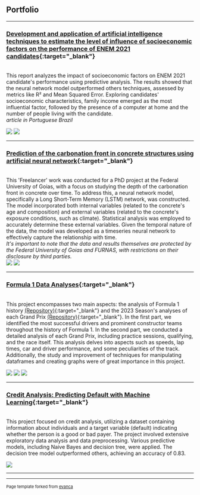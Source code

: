 ## Portfolio

---

### [Development and application of artificial intelligence techniques to estimate the level of influence of socioeconomic factors on the performance of ENEM 2021 candidates](https://github.com/jefersonmglh/analise_enem_projeto_semantix/){:target="_blank"}
<br> This report analyzes the impact of socioeconomic factors on ENEM 2021 candidate's performance using predictive analysis. The results showed that the neural network model outperformed others techniques, assessed by metrics like R² and Mean Squared Error. Exploring candidates' socioeconomic characteristics, family income emerged as the most influential factor, followed by the presence of a computer at home and the number of people living with the candidate.<br>
*article in Portuguese Brazil* <br>

<img src="https://github.com/jefersonmglh/analise_enem_projeto_semantix/blob/main/pics/metricas.png?raw=true"/>
<img src="https://github.com/jefersonmglh/analise_enem_projeto_semantix/blob/main/pics/q024_box.png?raw=true"/>

---

### [Prediction of the carbonation front in concrete structures using artificial neural network](https://github.com/jefersonmglh/analise_enem_projeto_semantix/){:target="_blank"}
<br>This 'Freelancer' work was conducted for a PhD project at the Federal University of Goias, with a focus on studying the depth of the carbonation front in concrete over time. To address this, a neural network model, specifically a Long Short-Term Memory (LSTM) network, was constructed. The model incorporated both internal variables (related to the concrete's age and composition) and external variables (related to the concrete's exposure conditions, such as climate). Statistical analysis was employed to accurately determine these external variables. Given the temporal nature of the data, the model was developed as a timeseries neural network to effectively capture the relationship with time.<br>
*It's important to note that the data and results themselves are protected by the Federal University of Goias and FURNAS, with restrictions on their disclosure by third parties.*
<br>
<img src="images/frent_carbo/concret.PNG?raw=true"/>
<img src="images/frent_carbo/Diagrama em branco.jpeg?raw=true"/>

---

### [Formula 1 Data Analyses](https://github.com/jefersonmglh/Formula-1_historial_analysis){:target="_blank"}
<br>This project encompasses two main aspects: the analysis of Formula 1 history [(Repository)](https://github.com/jefersonmglh/Formula-1_historial_analysis){:target="_blank"} and the 2023 Season's analyses of each Grand Prix [(Repository)](https://github.com/jefersonmglh/Formula-1_2023_season_analyses){:target="_blank"}. In the first part, we identified the most successful drivers and prominent constructor teams throughout the history of Formula 1. In the second part, we conducted a detailed analysis of each Grand Prix, including practice sessions, qualifying, and the race itself. This analysis delves into aspects such as speeds, lap times, car and driver performance, and some peculiarities of the track. Additionally, the study and improvement of techniques for manipulating dataframes and creating graphs were of great importance in this project. <br>

<img src="images/f1_hist/startvsfinish.png?raw=true"/>
<img src="images/f1_race/f1_racepace.png?raw=true"/>
<img src="images/f1_race/fuel_corr.png?raw=true"/>

---

### [Credit Analysis: Predicting Default with Machine Learning](https://github.com/jefersonmglh/analise-credito){:target="_blank"}
<br>This project focused on credit analysis, utilizing a dataset containing information about individuals and a target variable (default) indicating whether the person is a good or bad payer. The project involved extensive exploratory data analysis and data preprocessing. Various predictive models, including Naive Bayes and decision tree, were applied. The decision tree model outperformed others, achieving an accuracy of 0.83.
<br>

<img src="images/credit_anal/tree.png?raw=true"/>


---
<!-- ### Other relevant projects

- [Project 1 Title](http://example.com/)
- [Project 2 Title](http://example.com/)
- [Project 3 Title](http://example.com/)
- [Project 4 Title](http://example.com/)
- [Project 5 Title](http://example.com/)

---

 -->


---
<p style="font-size:11px">Page template forked from <a href="https://github.com/evanca/quick-portfolio">evanca</a></p>
<!-- Remove above link if you don't want to attibute -->
